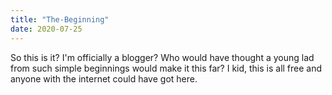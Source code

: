 ```yaml
---
title: "The-Beginning"
date: 2020-07-25
---
```


So this is it? I'm officially a blogger?
Who would have thought a young lad from such simple beginnings would make it this far?
I kid, this is all free and anyone with the internet could have got here.
